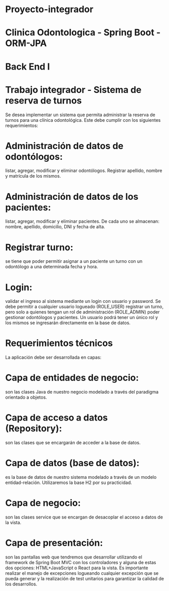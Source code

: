 # Proyecto-integrador
# Clinica Odontologica - Spring Boot - ORM-JPA


# Back End I
# Trabajo integrador - Sistema de reserva de turnos
Se desea implementar un sistema que permita administrar la reserva de turnos para una
clínica odontológica. Este debe cumplir con los siguientes requerimientos:

# Administración de datos de odontólogos: 
listar, agregar, modificar y eliminar odontólogos. Registrar apellido, nombre y matrícula de los mismos.
# Administración de datos de los pacientes: 
listar, agregar, modificar y eliminar pacientes. De cada uno se almacenan: nombre, apellido, domicilio, DNI y fecha de alta.
# Registrar turno: 
se tiene que poder permitir asignar a un paciente un turno con un odontólogo a una determinada fecha y hora.
# Login: 
validar el ingreso al sistema mediante un login con usuario y password. Se debe permitir a cualquier usuario logueado (ROLE_USER) registrar un turno, pero solo a quienes tengan un rol de administración (ROLE_ADMIN) poder gestionar odontólogos y pacientes. Un usuario podrá tener un único rol y los mismos se ingresarán directamente en la base de datos.

# Requerimientos técnicos
La aplicación debe ser desarrollada en capas:
# Capa de entidades de negocio: 
son las clases Java de nuestro negocio modelado a través del paradigma orientado a objetos.
# Capa de acceso a datos (Repository): 
son las clases que se encargarán de acceder a la base de datos.
# Capa de datos (base de datos): 
es la base de datos de nuestro sistema modelado a través de un modelo entidad-relación. Utilizaremos la base H2 por su practicidad.
# Capa de negocio: 
son las clases service que se encargan de desacoplar el acceso a datos de la vista.
# Capa de presentación: 
son las pantallas web que tendremos que desarrollar utilizando el framework de Spring Boot MVC con los controladores y alguna de estas dos opciones: HTML+JavaScript o React para la vista.
Es importante realizar el manejo de excepciones logueando cualquier excepción que se pueda generar y la realización de test unitarios para garantizar la calidad de los desarrollos.
